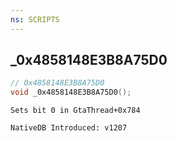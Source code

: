 ```yaml
---
ns: SCRIPTS
---
```

## _0x4858148E3B8A75D0

```c
// 0x4858148E3B8A75D0
void _0x4858148E3B8A75D0();
```

```
Sets bit 0 in GtaThread+0x784

NativeDB Introduced: v1207
```

